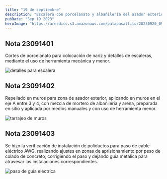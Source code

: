 ```yaml
---
title: "19 de septiembre"
description: "Escalera con porcelanato y albañilería del asador exterior"
pubDate: "Sep 19 2023"
heroImage: "https://aresdico.s3.amazonaws.com/palapasaltito/20230920_091333.jpg"
---
```


## Nota 23091401

Cortes de porcelanato para colocación de nariz y detalles de escaleras, mediante el uso de herramienta mecánica y menor.

![detalles para escalera](https://aresdico.s3.amazonaws.com/palapasaltito/20230920_091333.jpg "detalles para escalera")

## Nota 23091402

Repellado en muros para zona de asador exterior, aplicando en muros en el eje A entre 3 y 4, con mezcla de mortero de albañilería y arena, preparada en sitio y aplicada por medios manuales y con uso de herramienta menor.

![tarrajeo de muros](https://aresdico.s3.amazonaws.com/palapasaltito/20230920_090045.jpg "tarrajeo de muros")

## Nota 23091403

Se hizo la verificación de instalación de poliductos para paso de cable eléctrico AWG, realizando ajustes en zonas de aprisionamiento por peso de colado de concreto, corrigiendo el paso y dejando guía metálica para atravesar las instalaciones correspondientes.

![paso de guía eléctrica](https://aresdico.s3.amazonaws.com/palapasaltito/20230919_120808.jpg "paso de guía eléctrica")
